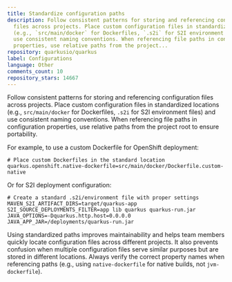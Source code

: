 ```yaml
---
title: Standardize configuration paths
description: Follow consistent patterns for storing and referencing configuration
  files across projects. Place custom configuration files in standardized locations
  (e.g., `src/main/docker` for Dockerfiles, `.s2i` for S2I environment files) and
  use consistent naming conventions. When referencing file paths in configuration
  properties, use relative paths from the project...
repository: quarkusio/quarkus
label: Configurations
language: Other
comments_count: 10
repository_stars: 14667
---
```


Follow consistent patterns for storing and referencing configuration files across projects. Place custom configuration files in standardized locations (e.g., `src/main/docker` for Dockerfiles, `.s2i` for S2I environment files) and use consistent naming conventions. When referencing file paths in configuration properties, use relative paths from the project root to ensure portability.

For example, to use a custom Dockerfile for OpenShift deployment:

```properties
# Place custom Dockerfiles in the standard location
quarkus.openshift.native-dockerfile=src/main/docker/Dockerfile.custom-native
```

Or for S2I deployment configuration:

```
# Create a standard .s2i/environment file with proper settings
MAVEN_S2I_ARTIFACT_DIRS=target/quarkus-app
S2I_SOURCE_DEPLOYMENTS_FILTER=app lib quarkus quarkus-run.jar
JAVA_OPTIONS=-Dquarkus.http.host=0.0.0.0
JAVA_APP_JAR=/deployments/quarkus-run.jar
```

Using standardized paths improves maintainability and helps team members quickly locate configuration files across different projects. It also prevents confusion when multiple configuration files serve similar purposes but are stored in different locations. Always verify the correct property names when referencing paths (e.g., using `native-dockerfile` for native builds, not `jvm-dockerfile`).
